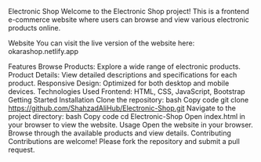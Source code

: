 Electronic Shop
Welcome to the Electronic Shop project! This is a frontend e-commerce website where users can browse and view various electronic products online.

Website
You can visit the live version of the website here: okarashop.netlify.app

Features
Browse Products: Explore a wide range of electronic products.
Product Details: View detailed descriptions and specifications for each product.
Responsive Design: Optimized for both desktop and mobile devices.
Technologies Used
Frontend: HTML, CSS, JavaScript, Bootstrap
Getting Started
Installation
Clone the repository:
bash
Copy code
git clone https://github.com/ShahzadAliHub/Electronic-Shop.git
Navigate to the project directory:
bash
Copy code
cd Electronic-Shop
Open index.html in your browser to view the website.
Usage
Open the website in your browser.
Browse through the available products and view details.
Contributing
Contributions are welcome! Please fork the repository and submit a pull request.
